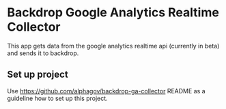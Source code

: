 Backdrop Google Analytics Realtime Collector
============================================

This app gets data from the google analytics realtime api (currently in beta)
and sends it to backdrop.

## Set up project

Use https://github.com/alphagov/backdrop-ga-collector README as a guideline
how to set up this project.
